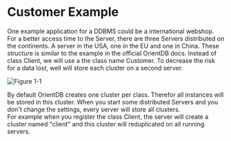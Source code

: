 # Customer Example
One example application for a DDBMS could be a international webshop. For a better access time to the Server, there are three Servers distributed on the continents. A server in the USA, one in the EU and one in China.
These structure is similar to the example in the official OrientDB docs. Instead of class Client, we will use a the class name Customer.
To decrease the risk for a data lost, well will store each cluster on a second server.



![Figure 1-1](https://github.com/pilleatus/orientdb-tutorial-distributed-database/blob/master/gitbook/images/schema.png?raw=true)

By default OrientDB creates one cluster per class. Therefor all instances will be stored in this cluster. When you start some distributed Servers and you don't change the settings, every server will store all clusters.  
For example when you register the class Client, the server will create a cluster named "client" and this cluster will reduplicated on all running servers.


